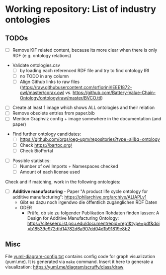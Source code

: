# Working repository: List of industry ontologies

## TODOs

* [ ] Remove KIF related content, because its more clear when there is only RDF (e.g. ontology relations)
* Validate ontologies.csv
  * [ ] by loading each referenced RDF file and try to find ontology IRI
  * [ ] no TODO in any column
  * [ ] Align Github links to raw files (https://raw.githubusercontent.com/srfiorini/IEEE1872-owl/master/corax.owl vs. https://github.com/Battery-Value-Chain-Ontology/ontology/raw/master/BVCO.ttl)
* [ ] Create at least 1 image which shows ALL ontologies and their relation
* [ ] Remove obsolete entries from paper.bib
* [ ] Mention Graphviz config + image somewhere in the documentation (and paper)
* Find further ontology candidates:
  * [ ] https://github.com/orgs/oeg-upm/repositories?type=all&q=ontology
  * [ ] Check https://bartoc.org/
  * [ ] Check BioPortal
* [ ] Possible statistics:
  * [ ] Number of owl Imports + Namespaces checked
  * [ ] Amount of each license used

Check and if matching, work in the following ontologies:

* [ ] **Additive manufacturing** - Paper "A product life cycle ontology for additive manufacturing": https://philarchive.org/archive/ALIAPLv1
  * Gibt es dazu noch irgendwo die öffentlich zugänglichen RDF Daten
  * ODER
    * Prüfe, ob sie zu folgender Publikation Rohdaten finden lassen: A Design for Additive Manufacturing Ontology: https://citeseerx.ist.psu.edu/documentrepid=rep1&type=pdf&doi=b18539e972dfd14782d6a907dd04d1b91819e8b2

## Misc

File [yuml-diagram-config.txt](./yuml-diagram-config.txt) contains config code for graph visualization (yuml.me).
It is generated via `make` command.
Insert it here to generate a visualization: https://yuml.me/diagram/scruffy/class/draw
